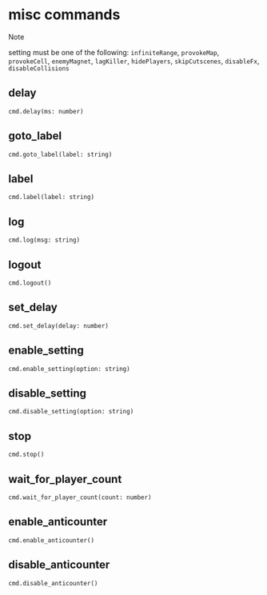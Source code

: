 # misc commands

> [!NOTE]
>
> setting must be one of the following: `infiniteRange`, `provokeMap`, `provokeCell`, `enemyMagnet`, `lagKiller`, `hidePlayers`, `skipCutscenes`, `disableFx`, `disableCollisions`

## delay

```
cmd.delay(ms: number)
```

## goto_label

```
cmd.goto_label(label: string)
```

## label

```
cmd.label(label: string)
```

## log

```
cmd.log(msg: string)
```

## logout

```
cmd.logout()
```

## set_delay

```
cmd.set_delay(delay: number)
```

## enable_setting

```
cmd.enable_setting(option: string)
```

## disable_setting

```
cmd.disable_setting(option: string)
```

## stop

```
cmd.stop()
```

## wait_for_player_count

```
cmd.wait_for_player_count(count: number)
```

## enable_anticounter

```
cmd.enable_anticounter()
```

## disable_anticounter

```
cmd.disable_anticounter()
```
